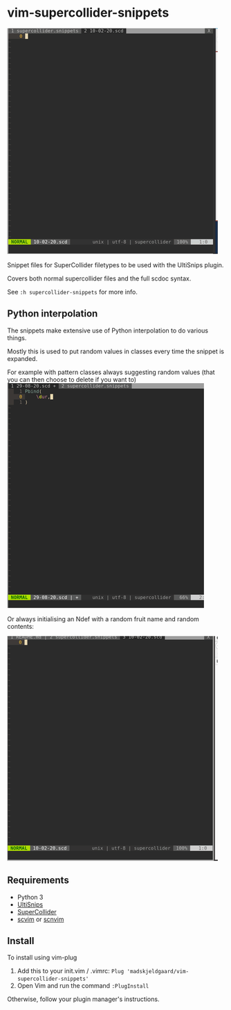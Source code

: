 # vim-supercollider-snippets
![snippets in action](python-interpolation-pattern-bonanza.gif)

Snippet files for SuperCollider filetypes to be used with the UltiSnips plugin.

Covers both normal supercollider files and the full scdoc syntax. 

See `:h supercollider-snippets` for more info.

## Python interpolation
The snippets make extensive use of Python interpolation to do various things.

Mostly this is used to put random values in classes every time the snippet is expanded.

For example with pattern classes always suggesting random values (that you can then choose to delete if you want to)
![python-interp1](python-interpolation-scsnips-patterns.gif)

Or always initialising an Ndef with a random fruit name and random contents:

![python ndef named](python-random-named-ndef.gif)

## Requirements
* Python 3
* [UltiSnips](https://github.com/SirVer/ultisnips)
* [SuperCollider](https://github.com/supercollider/supercollider)
* [scvim](https://github.com/supercollider/scvim) or [scnvim](github.com/davidgranstrom/scnvim)

## Install
To install using vim-plug
1. Add this to your init.vim / .vimrc:
`Plug 'madskjeldgaard/vim-supercollider-snippets'`
2. Open Vim and run the command `:PlugInstall`


Otherwise, follow your plugin manager's instructions.
